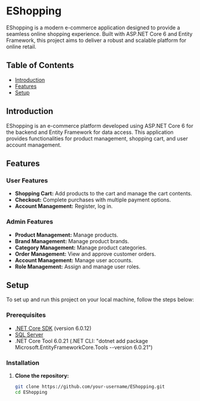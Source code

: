 # EShopping

EShopping is a modern e-commerce application designed to provide a seamless online shopping experience. Built with ASP.NET Core 6 and Entity Framework, this project aims to deliver a robust and scalable platform for online retail.

## Table of Contents

- [Introduction](#introduction)
- [Features](#features)
- [Setup](#setup)

## Introduction

EShopping is an e-commerce platform developed using ASP.NET Core 6 for the backend and Entity Framework for data access. This application provides functionalities for product management, shopping cart, and user account management.

## Features

### User Features

- **Shopping Cart:** Add products to the cart and manage the cart contents.
- **Checkout:** Complete purchases with multiple payment options.
- **Account Management:** Register, log in.

### Admin Features

- **Product Management:** Manage products.
- **Brand Management:** Manage product brands.
- **Category Management:** Manage product categories.
- **Order Management:** View and approve customer orders.
- **Account Management:** Manage user accounts.
- **Role Management:** Assign and manage user roles.

## Setup

To set up and run this project on your local machine, follow the steps below:

### Prerequisites

- [.NET Core SDK](https://dotnet.microsoft.com/download) (version 6.0.12)
- [SQL Server](https://www.microsoft.com/en-us/sql-server/sql-server-downloads)
- .NET Core Tool 6.0.21 (.NET CLI: "dotnet add package Microsoft.EntityFrameworkCore.Tools --version 6.0.21")

### Installation

1. **Clone the repository:**

   ```bash
   git clone https://github.com/your-username/EShopping.git
   cd EShopping
